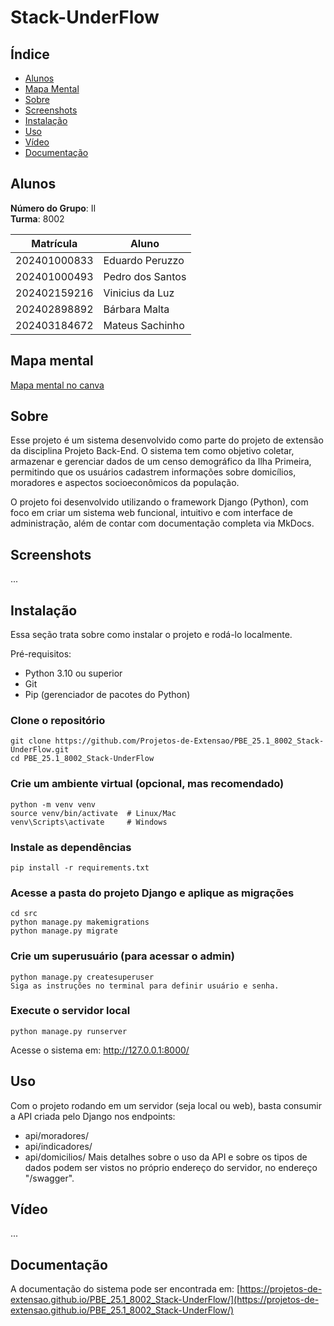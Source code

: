 # Stack-UnderFlow

## Índice

- [Alunos](#alunos)
- [Mapa Mental](#mapa-mental)
- [Sobre](#sobre)
- [Screenshots](#screenshots)
- [Instalação](#instalação)
- [Uso](#uso)
- [Vídeo](#vídeo)
- [Documentação](#documentação)

## Alunos
**Número do Grupo**: II<br>
**Turma**: 8002<br>

|Matrícula | Aluno |
| -- | -- |
| 202401000833  |  Eduardo Peruzzo |
| 202401000493  |  Pedro dos Santos |
| 202402159216  |  Vinicius da Luz |
| 202402898892  |  Bárbara Malta |
| 202403184672  |  Mateus Sachinho |

## Mapa mental

[Mapa mental no canva](https://www.canva.com/design/DAGi2i6MryE/OP75rrcf3gHED32h_s2GKg/view?utm_content=DAGi2i6MryE&utm_campaign=designshare&utm_medium=link2&utm_source=uniquelinks&utlId=h5929975859)

## Sobre 
Esse projeto é um sistema desenvolvido como parte do projeto de extensão da disciplina Projeto Back-End. O sistema tem como objetivo coletar, armazenar e gerenciar dados de um censo demográfico da Ilha Primeira, permitindo que os usuários cadastrem informações sobre domicílios, moradores e aspectos socioeconômicos da população.

O projeto foi desenvolvido utilizando o framework Django (Python), com foco em criar um sistema web funcional, intuitivo e com interface de administração, além de contar com documentação completa via MkDocs.

## Screenshots
...

## Instalação
Essa seção trata sobre como instalar o projeto e rodá-lo localmente.

Pré-requisitos:
- Python 3.10 ou superior
- Git
- Pip (gerenciador de pacotes do Python)

### Clone o repositório
```
git clone https://github.com/Projetos-de-Extensao/PBE_25.1_8002_Stack-UnderFlow.git
cd PBE_25.1_8002_Stack-UnderFlow
```
### Crie um ambiente virtual (opcional, mas recomendado)
```
python -m venv venv
source venv/bin/activate  # Linux/Mac
venv\Scripts\activate     # Windows
```
### Instale as dependências
```
pip install -r requirements.txt
```
### Acesse a pasta do projeto Django e aplique as migrações
```
cd src
python manage.py makemigrations
python manage.py migrate
```
### Crie um superusuário (para acessar o admin)
```
python manage.py createsuperuser
Siga as instruções no terminal para definir usuário e senha.
```
### Execute o servidor local
```
python manage.py runserver
```
Acesse o sistema em:
http://127.0.0.1:8000/

## Uso 
Com o projeto rodando em um servidor (seja local ou web), basta consumir a API criada pelo Django nos endpoints:
- api/moradores/
- api/indicadores/
- api/domicilios/
Mais detalhes sobre o uso da API e sobre os tipos de dados podem ser vistos no próprio endereço do servidor, no endereço "/swagger".

## Vídeo
...

## Documentação 
A documentação do sistema pode ser encontrada em: [https://projetos-de-extensao.github.io/PBE_25.1_8002_Stack-UnderFlow/](https://projetos-de-extensao.github.io/PBE_25.1_8002_Stack-UnderFlow/)
